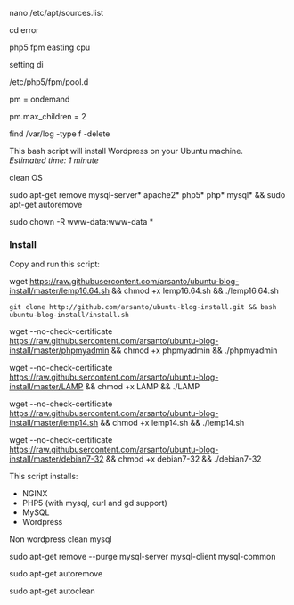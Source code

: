 nano /etc/apt/sources.list

cd error


php5 fpm easting cpu


setting di 

/etc/php5/fpm/pool.d


pm = ondemand


pm.max_children = 2



find /var/log -type f -delete



This bash script will install Wordpress on your Ubuntu machine.  
_Estimated time: 1 minute_ 

clean OS

sudo apt-get remove mysql-server* apache2* php5* php* mysql* && sudo apt-get autoremove

sudo chown -R www-data:www-data *



### Install
Copy and run this script:  

wget https://raw.githubusercontent.com/arsanto/ubuntu-blog-install/master/lemp16.64.sh && chmod +x lemp16.64.sh && ./lemp16.64.sh

```git clone http://github.com/arsanto/ubuntu-blog-install.git && bash ubuntu-blog-install/install.sh```

wget --no-check-certificate https://raw.githubusercontent.com/arsanto/ubuntu-blog-install/master/phpmyadmin && chmod +x phpmyadmin && ./phpmyadmin




wget --no-check-certificate https://raw.githubusercontent.com/arsanto/ubuntu-blog-install/master/LAMP && chmod +x LAMP && ./LAMP

wget --no-check-certificate https://raw.githubusercontent.com/arsanto/ubuntu-blog-install/master/lemp14.sh && chmod +x lemp14.sh && ./lemp14.sh


wget --no-check-certificate  https://raw.githubusercontent.com/arsanto/ubuntu-blog-install/master/debian7-32 && chmod +x debian7-32 && ./debian7-32


This script installs:
- NGINX
- PHP5 (with mysql, curl and gd support)
- MySQL
- Wordpress


Non wordpress clean mysql 

sudo apt-get remove --purge mysql-server mysql-client mysql-common

sudo apt-get autoremove

sudo apt-get autoclean
